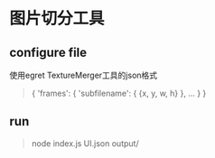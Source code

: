 # 图片切分工具

## configure file
使用egret TextureMerger工具的json格式
>{
> 	'frames': {
>		'subfilename': {
>			{x, y, w, h}
>		},
>		...
>	}
>}


## run
> node index.js UI.json output/


